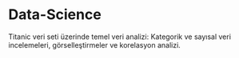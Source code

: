 # Data-Science
Titanic veri seti üzerinde temel veri analizi: Kategorik ve sayısal veri incelemeleri, görselleştirmeler ve korelasyon analizi.
